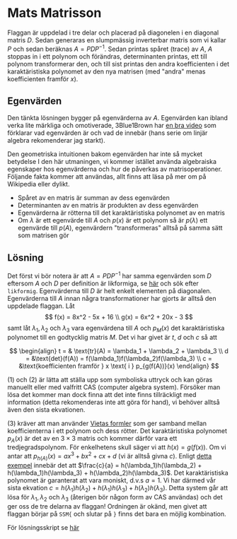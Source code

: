 # Mats Matrisson

Flaggan är uppdelad i tre delar och placerad på diagonelen i en diagonal matris $D$. Sedan generaras en slumpmässig inverterbar matris som vi kallar $P$ och sedan beräknas $A=PDP^{-1}$. Sedan printas spåret (trace) av $A$, $A$ stoppas in i ett polynom och förändras, determinanten printas, ett till polynom transformerar den, och till sist printas den andra koefficienten i det karaktäristiska polynomet av den nya matrisen (med "andra" menas koefficienten framför $x$).

## Egenvärden
Den tänkta lösningen bygger på egenvärderna av $A$. Egenvärden kan ibland verka lite märkliga och omotiverade, 3Blue1Brown har [en bra video](https://youtu.be/PFDu9oVAE-g) som förklarar vad egenvärden är och vad de innebär (hans serie om linjär algebra rekomenderar jag starkt).

Den geometriska intuitionen bakom egenvärden har inte så mycket betydelse I den här utmaningen, vi kommer istället använda algebraiska egenskaper hos egenvärderna och hur de påverkas av matrisoperationer. Följande fakta kommer att användas, allt finns att läsa på mer om på Wikipedia eller dylikt.

- Spåret av en matris är summan av dess egenvärden
- Determinanten av en matris är produkten av dess egenvärden
- Egenvärderna är rötterna till det karaktäristiska polynomet av en matris
- Om $\lambda$ är ett egenvärde till $A$ och $p(x)$ är ett polynom så är $p(\lambda)$ ett egenvärde till $p(A)$, egenvärdern "transformeras" alltså på samma sätt som matrisen gör

## Lösning

Det först vi bör notera är att $A=PDP^{-1}$ har samma egenvärden som $D$ eftersom $A$ och $D$ per definition är likformiga, se [här](http://www.math.chalmers.se/Math/Grundutb/CTH/tma841/1415/algebra.pdf) och sök efter `likformig`. Egenvärderna till $D$ är helt enkelt elementen på diagonalen. Egenvärderna till $A$ innan några transformationer har gjorts är alltså den uppdelade flaggan.
Låt
$$
f(x) = 8x^2 - 5x + 16 \\
g(x) = 6x^2 + 20x - 3
$$
samt låt $\lambda_1, \lambda_2$ och $\lambda_3$ vara egenvärdena till $A$ och $p_M(x)$ det karaktäristiska polynomet till en godtycklig matris $M$. Det vi har givet är $t$, $d$ och $c$ så att

$$
\begin{align}
t = & \text{tr}(A) = \lambda_1 + \lambda_2 + \lambda_3 \\
d = &\text{det}(f(A)) = f(\lambda_1)f(\lambda_2)f(\lambda_3) \\
c = &\text{koefficienten framför } x \text{ i } p_{g(f(A))}(x)
\end{align}
$$

$(1)$ och $(2)$ är lätta att ställa upp som symboliska uttryck och kan göras manuellt eller med valfritt CAS (computer algebra system). Försöker man lösa det kommer man dock finna att det inte finns tillräckligt med information (detta rekomenderas inte att göra för hand), vi behöver alltså även den sista ekvationen.

$(3)$ kräver att man använder [Vietas formler](https://en.wikipedia.org/wiki/Vieta%27s_formulas) som ger samband mellan koefficienterna i ett polynom och dess rötter. Det karaktäristiska polynomet $p_A(x)$ är det av en $3\times 3$ matris och kommer därför vara ett tredjegradspolynom. För enkelhetens skull säger vi att $h(x) = g(f(x))$. Om vi antar att $p_{h(A)}(x) = ax^3+bx^2+cx+d$ (vi är alltså givna $c$). Enligt [detta exempel](https://en.wikipedia.org/wiki/Vieta%27s_formulas#Example) innebär det att $\frac{c}{a} = h(\lambda_1)h(\lambda_2) + h(\lambda_1)h(\lambda_3) + h(\lambda_2)h(\lambda_3)$. Det karaktäristiska polynomet är garanterat att vara moniskt, d.v.s $a=1$. Vi har därmed vår sista ekvation $c = h(\lambda_1)h(\lambda_2) + h(\lambda_1)h(\lambda_3) + h(\lambda_2)h(\lambda_3)$. Detta system går att lösa för $\lambda_1, \lambda_2$ och $\lambda_3$ (återigen bör någon form av CAS användas) och det ger oss de tre delarna av flaggan! Ordningen är okänd, men givet att flaggan börjar på `SSM{` och slutar på `}` finns det bara en möjlig kombination.

För lösningsskript se [här](./solve.sage)